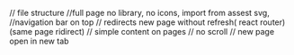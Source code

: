// file structure 
//full page no library, no icons, import from assest svg,
//navigation bar on top
// redirects new page without refresh( react router)(same page ridirect)
// simple content on pages 
// no scroll
// new page open in new tab